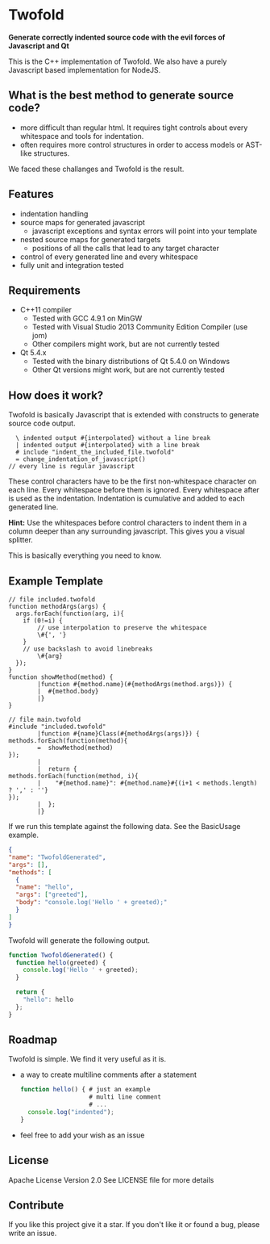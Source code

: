 
# Twofold

**Generate correctly indented source code with the evil forces of Javascript and Qt**

This is the C++ implementation of Twofold.
We also have a purely Javascript based implementation for NodeJS.

## What is the best method to generate source code?

* more difficult than regular html. It requires tight controls about every whitespace and tools for indentation.
* often requires more control structures in order to access models or AST-like structures.

We faced these challanges and Twofold is the result.

## Features

* indentation handling
* source maps for generated javascript
  * javascript exceptions and syntax errors will point into your template
* nested source maps for generated targets
  * positions of all the calls that lead to any target character
* control of every generated line and every whitespace
* fully unit and integration tested

## Requirements

* C++11 compiler
  * Tested with GCC 4.9.1 on MinGW
  * Tested with Visual Studio 2013 Community Edition Compiler (use jom)
  * Other compilers might work, but are not currently tested
* Qt 5.4.x
  * Tested with the binary distributions of Qt 5.4.0 on Windows
  * Other Qt versions might work, but are not currently tested

## How does it work?

Twofold is basically Javascript that is extended with constructs to generate source code output.

```twofold
  \ indented output #{interpolated} without a line break
  | indented output #{interpolated} with a line break
  # include "indent_the_included_file.twofold"
  = change_indentation_of_javascript()
// every line is regular javascript
```

These control characters have to be the first non-whitespace character on each line.
Every whitespace before them is ignored.
Every whitespace after is used as the indentation. Indentation is cumulative and added to each generated line.

**Hint:** Use the whitespaces before control characters to indent them in a column deeper than any surrounding javascript.
This gives you a visual splitter.

This is basically everything you need to know.

## Example Template

```twofold
// file included.twofold
function methodArgs(args) {
  args.forEach(function(arg, i){
    if (0!=i) {
        // use interpolation to preserve the whitespace
        \#{', '}
    }
    // use backslash to avoid linebreaks
        \#{arg}
  });
}
function showMethod(method) {
        |function #{method.name}(#{methodArgs(method.args)}) {
        |  #{method.body}
        |}
}
```

```twofold
// file main.twofold
#include "included.twofold"
        |function #{name}Class(#{methodArgs(args)}) {
methods.forEach(function(method){
        =  showMethod(method)
});
        |
        |  return {
methods.forEach(function(method, i){
        |    "#{method.name}": #{method.name}#{(i+1 < methods.length) ? ',' : ''}
});
        |  };
        |}
```

If we run this template against the following data. See the BasicUsage example.

```json
{
"name": "TwofoldGenerated",
"args": [],
"methods": [
  {
  "name": "hello",
  "args": ["greeted"],
  "body": "console.log('Hello ' + greeted);"
  }
]
}
```

Twofold will generate the following output.

```javascript
function TwofoldGenerated() {
  function hello(greeted) {
    console.log('Hello ' + greeted);
  }

  return {
    "hello": hello
  };
}
```

## Roadmap

Twofold is simple. We find it very useful as it is.

* a way to create multiline comments after a statement

  ````javascript
  function hello() { # just an example
                     # multi line comment
                     # ...
    console.log("indented");
  }
  ````

* feel free to add your wish as an issue

## License

Apache License Version 2.0
See LICENSE file for more details

## Contribute

If you like this project give it a star.
If you don't like it or found a bug, please write an issue.
